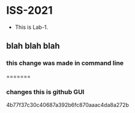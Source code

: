 # ISS-2021
* This is Lab-1.


## blah blah blah

### this change was made in command line
=======
### changes this is github GUI

 4b77f37c30c40687a392b6fc870aaac4da8a272b
